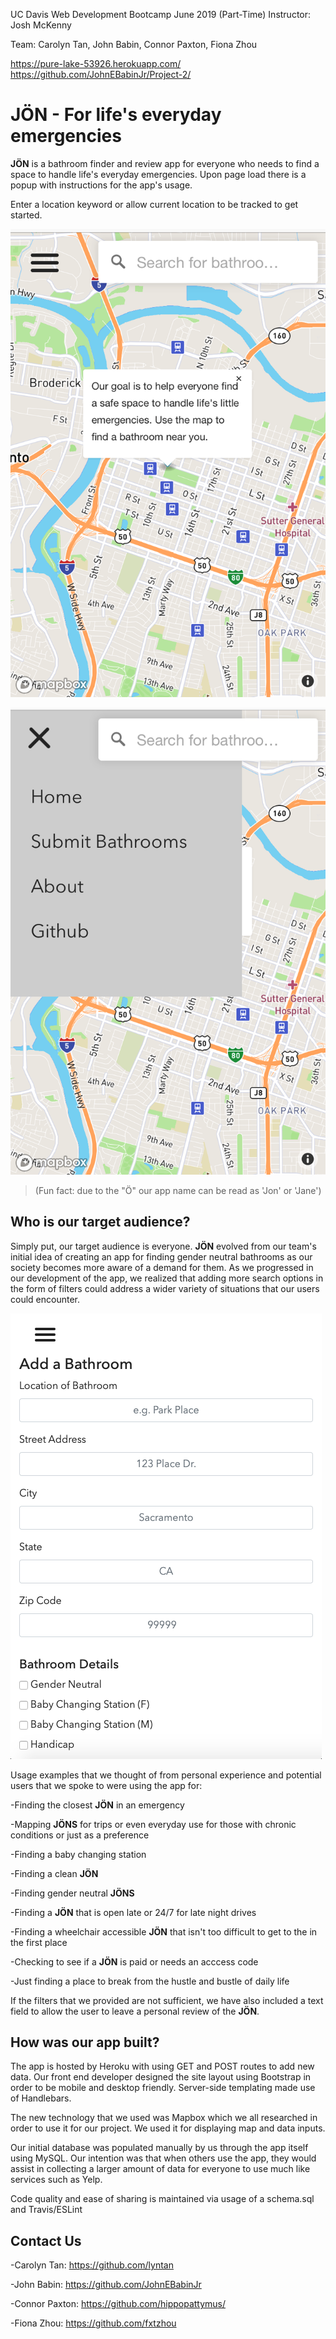 UC Davis Web Development Bootcamp June 2019 (Part-Time)
Instructor: Josh McKenny

Team: Carolyn Tan, John Babin, Connor Paxton, Fiona Zhou

https://pure-lake-53926.herokuapp.com/
https://github.com/JohnEBabinJr/Project-2/

# JÖN - For life's everyday emergencies

**JÖN** is a bathroom finder and review app for everyone who needs to find a space to handle life's everyday emergencies. Upon page load there is a popup with instructions for the app's usage.

Enter a location keyword or allow current location to be tracked to get started.

![Image](https://raw.githubusercontent.com/JohnEBabinJr/Project-2/master/readme-img/startup.png)

![Image](https://raw.githubusercontent.com/JohnEBabinJr/Project-2/master/readme-img/navbar.png)

> (Fun fact: due to the "Ö" our app name can be read as 'Jon' or 'Jane')

## Who is our target audience?

Simply put, our target audience is everyone. **JÖN** evolved from our team's initial idea of creating an app for finding gender neutral bathrooms as our society becomes more aware of a demand for them. As we progressed in our development of the app, we realized that adding more search options in the form of filters could address a wider variety of situations that our users could encounter.

![Image](https://raw.githubusercontent.com/JohnEBabinJr/Project-2/master/readme-img/filters.png)

Usage examples that we thought of from personal experience and potential users that we spoke to were using the app for:

-Finding the closest **JÖN** in an emergency

-Mapping **JÖNS** for trips or even everyday use for those with chronic conditions or just as a preference

-Finding a baby changing station

-Finding a clean **JÖN**

-Finding gender neutral **JÖNS**

-Finding a **JÖN** that is open late or 24/7 for late night drives

-Finding a wheelchair accessible **JÖN** that isn't too difficult to get to the in the first place

-Checking to see if a **JÖN** is paid or needs an acccess code

-Just finding a place to break from the hustle and bustle of daily life

If the filters that we provided are not sufficient, we have also included a text field to allow the user to leave a personal review of the **JÖN**.

## How was our app built?

The app is hosted by Heroku with using GET and POST routes to add new data. Our front end developer designed the site layout using Bootstrap in order to be mobile and desktop friendly. Server-side templating made use of Handlebars.

The new technology that we used was Mapbox which we all researched in order to use it for our project. We used it for displaying map and data inputs.

Our initial database was populated manually by us through the app itself using MySQL. Our intention was that when others use the app, they would assist in collecting a larger amount of data for everyone to use much like services such as Yelp.

Code quality and ease of sharing is maintained via usage of a schema.sql and Travis/ESLint

## Contact Us

-Carolyn Tan: https://github.com/lyntan

-John Babin: https://github.com/JohnEBabinJr

-Connor Paxton: https://github.com/hippopattymus/

-Fiona Zhou: https://github.com/fxtzhou
